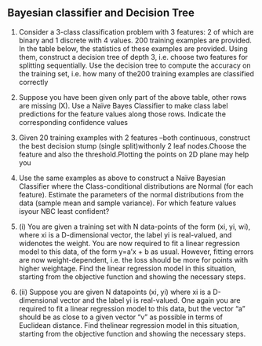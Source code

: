 ## Bayesian classifier and Decision Tree

1. Consider a 3-class classification problem with 3 features: 2 of which are binary and 1 discrete with 4 values. 200 training examples are provided. In the table below, the statistics of these examples  are  provided.  Using  them,  construct  a  decision tree  of  depth  3,  i.e.  choose  two features  for  splitting  sequentially.  Use  the  decision  tree  to  compute  the  accuracy  on  the training set, i.e. how many of the200 training examples are classified correctly

2. Suppose you have been given only part of the above table, other rows are missing (X). Use a Naïve Bayes Classifier to make class label predictions for the feature values along those rows. Indicate the corresponding confidence values

3. Given  20  training  examples  with  2  features –both  continuous,  construct  the  best  decision stump (single split)withonly 2 leaf nodes.Choose the feature and also the threshold.Plotting the points on 2D plane may help you

4. Use  the  same  examples  as  above  to  construct  a Naïve Bayesian  Classifier  where  the  Class-conditional distributions are Normal (for each feature). Estimate the parameters of the normal distributions from the data (sample mean and sample variance). For which feature values isyour NBC least confident?

5. (i)  You  are  given  a  training  set  with  N  data-points  of  the  form  (xi,  yi,  wi),  where  xi  is  a  D-dimensional  vector,  the  label  yi  is  real-valued,  and  widenotes  the  weight.  You  are  now required to fit a linear regression model to this data, of the form y=a’x + b as usual. However, fitting errors are now weight-dependent, i.e. the loss should be more for points with higher 
weightage.  Find  the  linear  regression  model  in  this  situation,  starting  from  the  objective function and showing the necessary steps.                                            


5. (ii) Suppose you are given N datapoints (xi, yi) where xi is a D-dimensional vector and the label yi is real-valued. One again you are required to fit a linear regression model to this data, but the vector “a” should be as close to a given vector “v” as possible in terms of Euclidean distance. Find thelinear regression model in this situation, starting from the objective function and showing the necessary steps.                            
